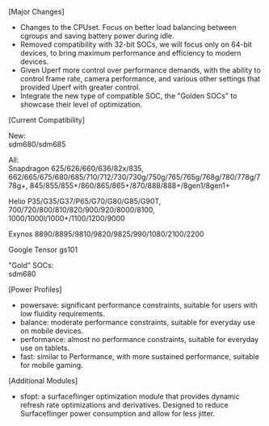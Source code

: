 [Major Changes]
- Changes to the CPUset. Focus on better load balancing between cgroups and saving battery power during idle.
- Removed compatibility with 32-bit SOCs, we will focus only on 64-bit devices, to bring maximum performance and efficiency to modern devices.
- Given Uperf more control over performance demands, with the ability to control frame rate, camera performance, and various other settings that provided Uperf with greater control.
- Integrate the new type of compatible SOC, the "Golden SOCs" to showcase their level of optimization.

[Current Compatibility]

New:    
sdm680/sdm685

All:   
Snapdragon 625/626/660/636/82x/835, 662/665/675/680/685/710/712/730/730g/750g/765/765g/768g/780/778g/778g+, 845/855/855+/860/865/865+/870/888/888+/8gen1/8gen1+

Helio P35/G35/G37/P65/G70/G80/G85/G90T, 700/720/800/810/820/900/920/8000/8100, 1000/1000l/1000+/1100/1200/9000

Exynos 8890/8895/9810/9820/9825/990/1080/2100/2200

Google Tensor gs101

"Gold" SOCs:    
sdm680

[Power Profiles]
- powersave: significant performance constraints, suitable for users with low fluidity requirements.
- balance: moderate performance constraints, suitable for everyday use on mobile devices.
- performance: almost no performance constraints, suitable for everyday use on tablets.
- fast: similar to Performance, with more sustained performance, suitable for mobile gaming.

[Additional Modules]
- sfopt: a surfaceflinger optimization module that provides dynamic refresh rate optimizations and derivatives. Designed to reduce Surfaceflinger power consumption and allow for less jitter.

